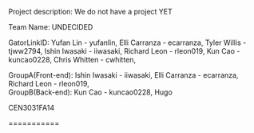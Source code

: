 Project description: We do not have a project YET

Team Name: UNDECIDED

GatorLinkID: Yufan Lin - yufanlin,
             Elli Carranza - ecarranza,
             Tyler Willis - tjww2794,
             Ishin Iwasaki - iiwasaki,
             Richard Leon - rleon019,
             Kun Cao - kuncao0228,
             Chris Whitten - cwhitten,

GroupA(Front-end): Ishin Iwasaki - iiwasaki, Elli Carranza - ecarranza, Richard Leon - rleon019,				   
GroupB(Back-end): Kun Cao - kuncao0228, Hugo

CEN3031FA14

===========
